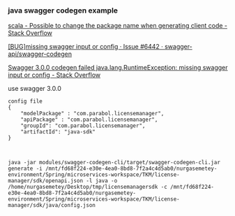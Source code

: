 ###  java swagger codegen example 


[scala - Possible to change the package name when generating client code - Stack Overflow](https://stackoverflow.com/questions/37050768/possible-to-change-the-package-name-when-generating-client-code "scala - Possible to change the package name when generating client code - Stack Overflow")



[\[BUG\]missing swagger input or config · Issue #6442 · swagger-api/swagger-codegen](https://github.com/swagger-api/swagger-codegen/issues/6442 "[BUG]missing swagger input or config · Issue #6442 · swagger-api/swagger-codegen")



[Swagger 3.0.0 codegen failed java.lang.RuntimeException: missing swagger input or config - Stack Overflow](https://stackoverflow.com/questions/47301891/swagger-3-0-0-codegen-failed-java-lang-runtimeexception-missing-swagger-input-o "Swagger 3.0.0 codegen failed java.lang.RuntimeException: missing swagger input or config - Stack Overflow")


 use swagger 3.0.0

```shell
config file
{
    "modelPackage" : "com.parabol.licensemanager",
    "apiPackage" : "com.parabol.licensemanager",
    "groupId": "com.parabol.licensemanager",
    "artifactId": "java-sdk"
}



java -jar modules/swagger-codegen-cli/target/swagger-codegen-cli.jar generate -i /mnt/fd68f224-e30e-4ea0-8bd8-7f2a4c4d5ab0/nurgasemetey-environment/Spring/microservices-workspace/TKM/license-manager/sdk/openapi.json -l java -o /home/nurgasemetey/Desktop/tmp/licensemanagersdk -c /mnt/fd68f224-e30e-4ea0-8bd8-7f2a4c4d5ab0/nurgasemetey-environment/Spring/microservices-workspace/TKM/license-manager/sdk/java/config.json

```
